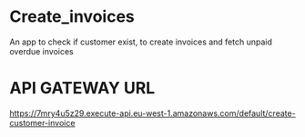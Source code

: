 # Create_invoices
An app to check if customer exist, to create invoices and fetch unpaid overdue invoices

# API GATEWAY URL
https://7mry4u5z29.execute-api.eu-west-1.amazonaws.com/default/create-customer-invoice
